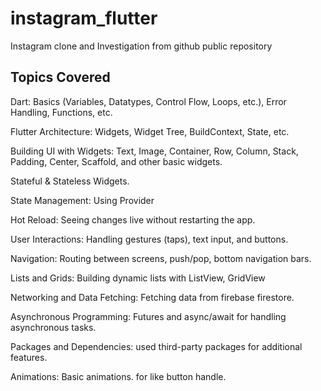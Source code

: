 # instagram_flutter

Instagram clone and Investigation from github public repository

## Topics Covered

Dart: Basics (Variables, Datatypes, Control Flow, Loops, etc.), Error Handling, Functions, etc.

Flutter Architecture: Widgets, Widget Tree, BuildContext, State, etc.

Building UI with Widgets: Text, Image, Container, Row, Column, Stack, Padding, Center, Scaffold, and other basic widgets.

Stateful & Stateless Widgets.

State Management: Using Provider 

Hot Reload: Seeing changes live without restarting the app.

User Interactions: Handling gestures (taps), text input, and buttons.

Navigation: Routing between screens, push/pop, bottom navigation bars.

Lists and Grids: Building dynamic lists with ListView, GridView

Networking and Data Fetching: Fetching data from firebase firestore.

Asynchronous Programming: Futures and async/await for handling asynchronous tasks.

Packages and Dependencies: used third-party packages for additional features.

Animations: Basic animations. for like button handle.